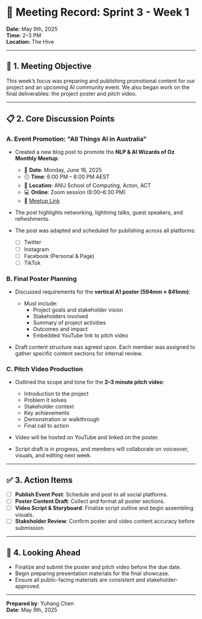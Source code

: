 # 📅 Meeting Record: Sprint 3 - Week 1

**Date:** May 9th, 2025  
**Time:** 2–3 PM  
**Location:** The Hive  

---

## 🎯 1. Meeting Objective  
This week’s focus was preparing and publishing promotional content for our project and an upcoming AI community event. We also began work on the final deliverables: the project poster and pitch video.

---

## 📋 2. Core Discussion Points

### A. Event Promotion: "All Things AI in Australia"  
- Created a new blog post to promote the **NLP & AI Wizards of Oz Monthly Meetup**:
  - 📆 **Date**: Monday, June 16, 2025  
  - 🕕 **Time**: 6:00 PM – 8:00 PM AEST  
  - 📍 **Location**: ANU School of Computing, Acton, ACT  
  - 💻 **Online**: Zoom session (6:00–6:30 PM)  
  - 🔗 [Meetup Link](https://www.meetup.com/nlp-aiwizardsofoz/events/305449523/?eventOrigin=group_events_list)

- The post highlights networking, lightning talks, guest speakers, and refreshments.  
- The post was adapted and scheduled for publishing across all platforms:
  - [ ] Twitter  
  - [ ] Instagram  
  - [ ] Facebook (Personal & Page)  
  - [ ] TikTok  

### B. Final Poster Planning  
- Discussed requirements for the **vertical A1 poster (594mm × 841mm)**:
  - Must include:
    - Project goals and stakeholder vision  
    - Stakeholders involved  
    - Summary of project activities  
    - Outcomes and impact  
    - Embedded YouTube link to pitch video  

- Draft content structure was agreed upon. Each member was assigned to gather specific content sections for internal review.

### C. Pitch Video Production  
- Outlined the scope and tone for the **2–3 minute pitch video**:
  - Introduction to the project  
  - Problem it solves  
  - Stakeholder context  
  - Key achievements  
  - Demonstration or walkthrough  
  - Final call to action

- Video will be hosted on YouTube and linked on the poster.  
- Script draft is in progress, and members will collaborate on voiceover, visuals, and editing next week.

---

## ✅ 3. Action Items  
- [ ] **Publish Event Post**: Schedule and post to all social platforms.  
- [ ] **Poster Content Draft**: Collect and format all poster sections.  
- [ ] **Video Script & Storyboard**: Finalize script outline and begin assembling visuals.  
- [ ] **Stakeholder Review**: Confirm poster and video content accuracy before submission.

---

## 🔄 4. Looking Ahead  
- Finalize and submit the poster and pitch video before the due date.  
- Begin preparing presentation materials for the final showcase.  
- Ensure all public-facing materials are consistent and stakeholder-approved.

---

**Prepared by**: Yuhang Chen  
**Date**: May 9th, 2025
